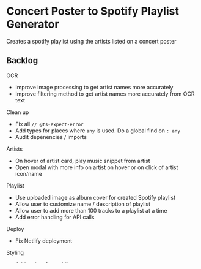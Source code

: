 # Concert Poster to Spotify Playlist Generator

Creates a spotify playlist using the artists listed on a concert poster

## Backlog

OCR

- Improve image processing to get artist names more accurately
- Improve filtering method to get artist names more accurately from OCR text

Clean up

- Fix all `// @ts-expect-error`
- Add types for places where `any` is used. Do a global find on `: any`
- Audit depenencies / imports

Artists

- On hover of artist card, play music snippet from artist
- Open modal with more info on artist on hover or on click of artist icon/name

Playlist

- Use uploaded image as album cover for created Spotify playlist
- Allow user to customize name / description of playlist
- Allow user to add more than 100 tracks to a playlist at a time
- Add error handling for API calls

Deploy

- Fix Netlify deployment

Styling

- Add styling for mobile

## Getting Started

```
yarn install
yarn dev
```

Open [http://localhost:3000](http://localhost:3000) with your browser to see the result.

